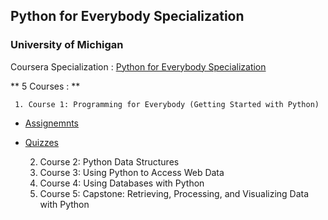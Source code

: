## Python for Everybody Specialization
### University of Michigan

Coursera Specialization :
[Python for Everybody Specialization](https://www.coursera.org/specializations/python)

** 5 Courses : **

     1. Course 1: Programming for Everybody (Getting Started with Python)
     
* [Assignemnts](https://github.com/AmaniAbbas/py4e/tree/master/Course-1/Assignemnts)
* [Quizzes](https://github.com/AmaniAbbas/py4e/tree/master/Course-1/Quizzes)

     2. Course 2: Python Data Structures
     3. Course 3: Using Python to Access Web Data
     4. Course 4: Using Databases with Python
     5. Course 5: Capstone: Retrieving, Processing, and Visualizing Data with Python
